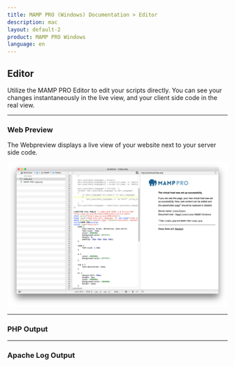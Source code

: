 ```yaml
---
title: MAMP PRO (Windows) Documentation > Editor
description: mac
layout: default-2
product: MAMP PRO Windows
language: en
---
```


## Editor

Utilize the MAMP PRO Editor to edit your scripts directly. You can see your changes instantaneously in the live view, and your client side code in the real view.

---


### Web Preview

The Webpreview displays a live view of your website next to your server side code. 

![MAMP](/en/MAMP-PRO-Mac/Editor/liveView.png)

---

### PHP Output

---

### Apache Log Output

